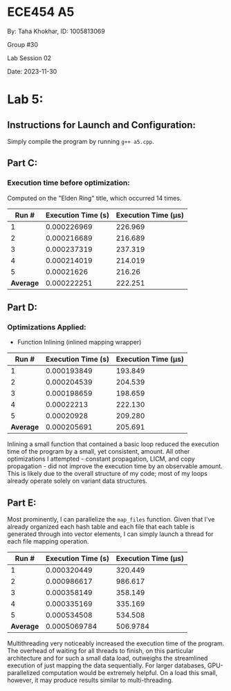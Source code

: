 # ECE454 A5
By: Taha Khokhar, ID: 1005813069

Group #30

Lab Session 02

Date: 2023-11-30

# Lab 5:
## Instructions for Launch and Configuration:
Simply compile the program by running `g++ a5.cpp`.

## Part C:
### Execution time before optimization:
Computed on the "Elden Ring" title, which occurred 14 times.

| Run #       | Execution Time (s) | Execution Time (µs) |
| ----------- | ------------------ | ------------------- |
| 1           | 0.000226969        | 226.969             |
| 2           | 0.000216689        | 216.689             |
| 3           | 0.000237319        | 237.319             |
| 4           | 0.000214019        | 214.019             |
| 5           | 0.00021626         | 216.26              |
| **Average** | 0.000222251        | 222.251             |

## Part D:
### Optimizations Applied:
- Function Inlining (inlined mapping wrapper)

| Run #       | Execution Time (s) | Execution Time (µs) |
| ----------- | ------------------ | ------------------- |
| 1           | 0.000193849        | 193.849             |
| 2           | 0.000204539        | 204.539             |
| 3           | 0.000198659        | 198.659             |
| 4           | 0.00022213         | 222.130             |
| 5           | 0.00020928         | 209.280             |
| **Average** | 0.000205691        | 205.691             |

Inlining a small function that contained a basic loop reduced the execution time of the program by a small, yet consistent, amount. 
All other optimizations I attempted - constant propagation, LICM, and copy propagation - did not improve the execution time by an observable amount.
This is likely due to the overall structure of my code; most of my loops already operate solely on variant data structures.

## Part E:
Most prominently, I can parallelize the `map_files` function. Given that I've already organized each hash table and each file that each table is generated
through into vector elements, I can simply launch a thread for each file mapping operation.

| Run #       | Execution Time (s) | Execution Time (µs) |
| ----------- | ------------------ | ------------------- |
| 1           | 0.000320449        | 320.449             |
| 2           | 0.000986617        | 986.617             |
| 3           | 0.000358149        | 358.149             |
| 4           | 0.000335169        | 335.169             |
| 5           | 0.000534508        | 534.508             |
| **Average** | 0.0005069784       | 506.9784            |

Multithreading very noticeably increased the execution time of the program. The overhead of waiting for all threads to finish, on this particular architecture and
for such a small data load, outweighs the streamlined execution of just mapping the data sequentially.
For larger databases, GPU-parallelized computation would be extremely helpful. On a load this small, however, it may produce results similar to multi-threading.